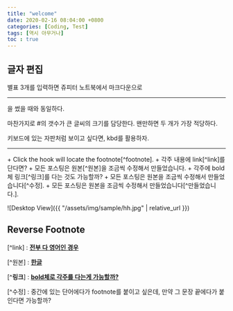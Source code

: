```yaml
---
title: "welcome"
date: 2020-02-16 08:04:00 +0800
categories: [Coding, Test]
tags: [역시 아무거나]
toc : true
---
```


## 글자 편집
별표 3개를 입력하면 쥬피터 노트북에서 마크다운으로 <hr>을 썼을 때와 동일하다.

마찬가지로 #의 갯수가 큰 글씨의 크기를 담당한다. 왠만하면 두 개가 가장 적당하다.

<kbd>키보드</kbd>에 있는 자판처럼 보이고 싶다면, kbd를 활용하자.


<hr>
+ Click the hook will locate the footnote[^footnote].  
+ 각주 내용에 link[^link]를 단다면?  
+ 모든 포스팅은 원본[^원본]을 조금씩 수정해서 만들었습니다.  
+ 각주에 bold체 링크[^링크]를 다는 것도 가능할까?  
+ 모든 포스팅은 원본을 조금씩 수정해서 만들었습니다[^수정].
+ 모든 포스팅은 원본을 조금씩 수정해서 만들었습니다[^만들었습니다.].



![Desktop View]({{ "/assets/img/sample/hh.jpg" | relative_url }})


## Reverse Footnote
[^footnote]: The footnote source.

[^link] : [**전부 다 영어인 경우**](https://github.com/cotes2020/jekyll-theme-chirpy/)  

[^원본] : [**한글**](https://github.com/cotes2020/jekyll-theme-chirpy/)  

[^**링크**] : [**bold체로 각주를 다는게 가능할까?**](https://github.com/cotes2020/jekyll-theme-chirpy/)  

[^수정] : 중간에 있는 단어에다가 footnote를 붙이고 싶은데, 만약 그 문장 끝에다가 붙인다면 가능할까?

